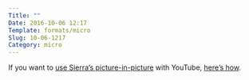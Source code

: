 ```yaml
---
Title: ""
Date: 2016-10-06 12:17
Template: formats/micro
Slug: 10-06-1217
Category: micro
---
```


If you want to [use Sierra’s picture-in-picture][previous] with YouTube, [here’s how][iconmaster].

[previous]: http://www.chriskrycho.com/2016/10-05-1202.html
[iconmaster]: https://twitter.com/iconmaster/status/784045257256148993
